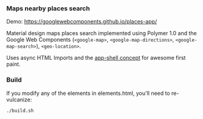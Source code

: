 ### Maps nearby places search

Demo: https://googlewebcomponents.github.io/places-app/

Material design maps places search implemented using Polymer 1.0 and the Google Web Components (`<google-map>`, `<google-map-directions>`, `<google-map-search>`), `<geo-location>`.

Uses async HTML Imports and the [app-shell concept](http://ebidel.github.io/polymer-experiments/polymersummit/fouc/appshell.html) for awesome first paint.

### Build

If you modify any of the elements in elements.html, you'll need to re-vulcanize:

    ./build.sh
